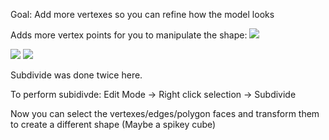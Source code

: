 
Goal: Add more vertexes so you can refine how the model looks

Adds more vertex points for you to manipulate the shape:
![](https://i.imgur.com/iRBihhe.png)

![](https://i.imgur.com/azlSDko.png)
![](https://i.imgur.com/fuvScys.png)


Subdivide was done twice here.

To perform subidivde: Edit Mode -> Right click selection -> Subdivide

Now you can select the vertexes/edges/polygon faces and transform them to create a different shape (Maybe a spikey cube)